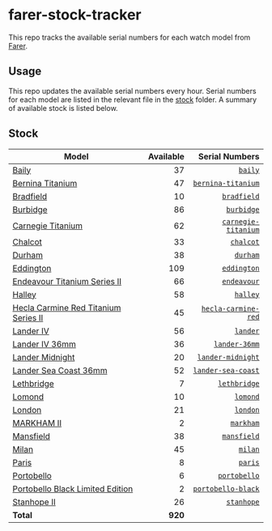 # farer-stock-tracker

This repo tracks the available serial numbers for each watch model from [Farer](https://farer.com).

## Usage

This repo updates the available serial numbers every hour. Serial numbers for each model are listed in the relevant file in the [stock](./stock) folder. A summary of available stock is listed below.

## Stock

| Model | Available | Serial Numbers |
| ----- | --------: | -------------: |
| [Baily](https://usd.farer.com/products/baily) | 37 | [`baily`](./stock/baily) |
| [Bernina Titanium](https://usd.farer.com/products/bernina-titanium) | 47 | [`bernina-titanium`](./stock/bernina-titanium) |
| [Bradfield](https://usd.farer.com/products/bradfield) | 10 | [`bradfield`](./stock/bradfield) |
| [Burbidge](https://usd.farer.com/products/burbidge) | 86 | [`burbidge`](./stock/burbidge) |
| [Carnegie Titanium](https://usd.farer.com/products/carnegie-titanium) | 62 | [`carnegie-titanium`](./stock/carnegie-titanium) |
| [Chalcot](https://usd.farer.com/products/chalcot) | 33 | [`chalcot`](./stock/chalcot) |
| [Durham](https://usd.farer.com/products/durham) | 38 | [`durham`](./stock/durham) |
| [Eddington](https://usd.farer.com/products/eddington) | 109 | [`eddington`](./stock/eddington) |
| [Endeavour Titanium Series II](https://usd.farer.com/products/endeavour) | 66 | [`endeavour`](./stock/endeavour) |
| [Halley](https://usd.farer.com/products/halley) | 58 | [`halley`](./stock/halley) |
| [Hecla Carmine Red Titanium Series II](https://usd.farer.com/products/hecla-carmine-red) | 45 | [`hecla-carmine-red`](./stock/hecla-carmine-red) |
| [Lander IV](https://usd.farer.com/products/lander) | 56 | [`lander`](./stock/lander) |
| [Lander IV 36mm](https://usd.farer.com/products/lander-36mm) | 36 | [`lander-36mm`](./stock/lander-36mm) |
| [Lander Midnight](https://usd.farer.com/products/lander-midnight) | 20 | [`lander-midnight`](./stock/lander-midnight) |
| [Lander Sea Coast 36mm](https://usd.farer.com/products/lander-sea-coast) | 52 | [`lander-sea-coast`](./stock/lander-sea-coast) |
| [Lethbridge](https://usd.farer.com/products/lethbridge) | 7 | [`lethbridge`](./stock/lethbridge) |
| [Lomond](https://usd.farer.com/products/lomond) | 10 | [`lomond`](./stock/lomond) |
| [London](https://usd.farer.com/products/london) | 21 | [`london`](./stock/london) |
| [MARKHAM II](https://usd.farer.com/products/markham) | 2 | [`markham`](./stock/markham) |
| [Mansfield](https://usd.farer.com/products/mansfield) | 38 | [`mansfield`](./stock/mansfield) |
| [Milan](https://usd.farer.com/products/milan) | 45 | [`milan`](./stock/milan) |
| [Paris](https://usd.farer.com/products/paris) | 8 | [`paris`](./stock/paris) |
| [Portobello](https://usd.farer.com/products/portobello) | 6 | [`portobello`](./stock/portobello) |
| [Portobello Black Limited Edition](https://usd.farer.com/products/portobello-black) | 2 | [`portobello-black`](./stock/portobello-black) |
| [Stanhope II](https://usd.farer.com/products/stanhope) | 26 | [`stanhope`](./stock/stanhope) |
| **Total** | **920** | |
